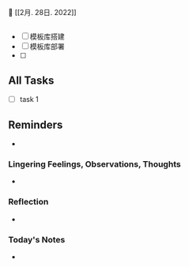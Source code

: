 📆  [[2月. 28日. 2022]]

## 
- [ ] 模板库搭建
- [ ] 模板库部署
- [ ] 

## All Tasks
- [ ] task 1

## Reminders
-

### Lingering Feelings, Observations, Thoughts
-

### Reflection
-

### Today's Notes
-